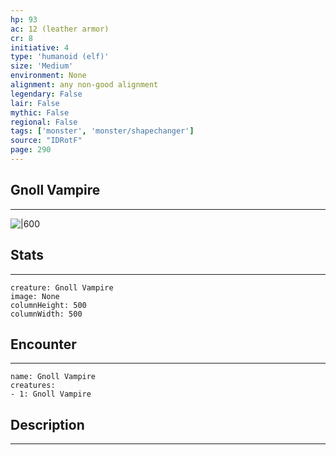```yaml
---
hp: 93
ac: 12 (leather armor)
cr: 8
initiative: 4
type: 'humanoid (elf)'    
size: 'Medium'
environment: None
alignment: any non-good alignment
legendary: False
lair: False
mythic: False
regional: False
tags: ['monster', 'monster/shapechanger']
source: "IDRotF"
page: 290
---
```


## Gnoll Vampire
---

![|600](D:/Program%20Files/5e.tools/img/bestiary/IDRotF/Gnoll%20Vampire.jpg)

## Stats
---

```statblock
creature: Gnoll Vampire
image: None
columnHeight: 500
columnWidth: 500
```

## Encounter
---

```encounter-table
name: Gnoll Vampire
creatures:
- 1: Gnoll Vampire
```

## Description
---




